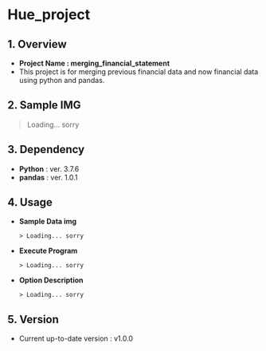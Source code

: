 # Hue_project

## 1. Overview
- **Project Name : merging_financial_statement**
- This project is for merging previous financial data and now financial data using python and pandas.

## 2. Sample IMG
  >Loading... sorry


## 3. Dependency
- **Python** : ver. 3.7.6
- **pandas** : ver. 1.0.1

## 4. Usage  

- **Sample Data img**
  ```
  > Loading... sorry
  ```
- **Execute Program**  
  ```
  > Loading... sorry
  ```
- **Option Description**  
  ```
  > Loading... sorry
  ```

## 5. Version
- Current up-to-date version : v1.0.0

